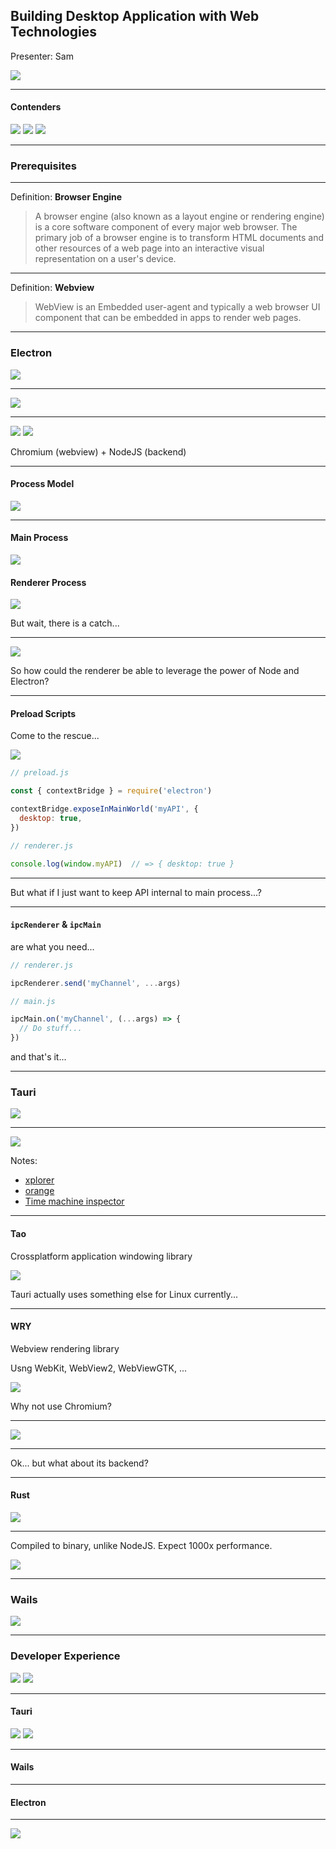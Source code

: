 ## Building Desktop Application with Web Technologies

Presenter: Sam <!-- .element: style="font-size: 30px" -->

![](./assets/one-punch-man.png) <!-- .element width="300px" -->

----

#### Contenders
![](./assets/electron.png) <!-- .element class="fragment" width="200px" -->
![](./assets/tauri.png) <!-- .element class="fragment" width="200px" -->
![](./assets/wails.png) <!-- .element class="fragment" width="250px" -->

---

<!-- .slide: data-background-color="#1f1f1f" -->

### Prerequisites

----

<!-- .slide: data-background-color="#1f1f1f" -->

Definition: **Browser Engine**

> A browser engine (also known as a layout engine or rendering engine) is a core software component of every major web browser. The primary job of a browser engine is to transform HTML documents and other resources of a web page into an interactive visual representation on a user's device. <!-- .element: style="font-size: 32px; line-height: 1.5; word-spacing: 3px;" -->

----

<!-- .slide: data-background-color="#1f1f1f" -->

Definition: **Webview**

> WebView is an Embedded user-agent and typically a web browser UI component that can be embedded in apps to render web pages. <!-- .element: style="font-size: 32px; line-height: 1.5; word-spacing: 3px;" -->

---

<!-- .slide: data-background-color="#1a2641" -->

### Electron

![](./assets/electron.png) <!-- .element width="300px" -->

----

<!-- .slide: data-background-color="#1a2641" -->

![](./assets/electron-users.png) <!-- .element width="1000px" -->

----

<!-- .slide: data-background-color="#1a2641" -->

![](./assets/chromium.png) <!-- .element height="250px" -->
![](./assets/nodejs.png) <!-- .element height="250px" -->

Chromium (webview) + NodeJS (backend) <!-- .element: style="font-size: 38px;" -->

----

<!-- .slide: data-background-color="#1a2641" -->

#### Process Model

![](./assets/electron-process-model.png) <!-- .element width="800px" -->

----

<!-- .slide: data-background-color="#1a2641" -->

#### Main Process

![](./assets/electron-applifecycle.png) <!-- .element width="750px" -->

#### Renderer Process

![](./assets/electron-browserwindow.png) <!-- .element width="750px" -->

But wait, there is a catch... <!-- .element: class="fragment" style="font-size: 28px;" -->

----

<!-- .slide: data-background-color="#1a2641" -->

![](./assets/electron-renderer-nodejs-danger.png)

So how could the renderer be able to leverage the power of Node and Electron? <!-- .element: class="fragment" style="font-size: 28px;" -->

----

<!-- .slide: data-background-color="#1a2641" -->

#### Preload Scripts

Come to the rescue... <!-- .element: style="font-size: 24px;" -->

![](./assets/electron-preload-scripts.png)

```js
// preload.js

const { contextBridge } = require('electron')

contextBridge.exposeInMainWorld('myAPI', {
  desktop: true,
})
```
<!-- .element: class="fragment" style="font-size: 18px;" -->

```js
// renderer.js

console.log(window.myAPI)  // => { desktop: true }

```
<!-- .element: class="fragment" style="font-size: 18px;" -->

----

<!-- .slide: data-background-color="#1a2641" -->

But what if I just want to keep API internal to main process...? <!-- .element: style="font-size: 45px; word-spacing: 3px;" -->

----

<!-- .slide: data-background-color="#1a2641" -->

#### `ipcRenderer` & `ipcMain`

are what you need... <!-- .element: style="font-size: 24px;" -->

```js
// renderer.js

ipcRenderer.send('myChannel', ...args)
```
<!-- .element: class="fragment" style="font-size: 20px; line-height: 1.5;" -->

```js
// main.js

ipcMain.on('myChannel', (...args) => {
  // Do stuff...
})
```
<!-- .element: class="fragment" style="font-size: 20px; line-height: 1.5;" -->

and that's it... <!-- .element: class="fragment" style="font-size: 24px;" -->

---

<!-- .slide: data-background-color="#2f2517" -->

### Tauri

![](./assets/tauri.png) <!-- .element width="300px" -->

----

<!-- .slide: data-background-color="#2f2517" -->

![](./assets/tauri-users.png) <!-- .element: width="800px" -->

Notes:
- [xplorer](https://github.com/kimlimjustin/xplorer)
- [orange](https://github.com/naaive/orange)
- [Time machine inspector](https://github.com/probablykasper/time-machine-inspector)

----

<!-- .slide: data-background-color="#2f2517" -->

#### Tao

Crossplatform application windowing library <!-- .element: style="font-size: 28px;" -->

![](./assets/tao.png)

Tauri actually uses something else for Linux currently... <!-- .element: class="fragment" style="font-size: 24px;" -->

----

<!-- .slide: data-background-color="#2f2517" -->

#### WRY

Webview rendering library

Usng WebKit, WebView2, WebViewGTK, ... <!-- .element: style="font-size: 24px;" -->

![](./assets/wry.png)

Why not use Chromium? <!-- .element: class="fragment" style="font-size: 24px;" -->

----

<!-- .slide: data-background-color="#2f2517" -->

![](./assets/chrome-meme.png)

----

<!-- .slide: data-background-color="#2f2517" -->

Ok... but what about its backend? <!-- .element: style="font-size: 32px;" -->

----

<!-- .slide: data-background-color="#2f2517" -->

#### Rust

![](./assets/rust-game.png)

----

<!-- .slide: data-background-color="#2f2517" -->

Compiled to binary, unlike NodeJS. Expect 1000x performance. <!-- .element: style="font-size: 28px;" -->

![](./assets/rust-kill-js.png)

---

<!-- .slide: data-background-color="#2d1414" -->

### Wails

![](./assets/wales.png) <!-- .element width="600px" -->

---

### Developer Experience

![](./assets/dog-typing.gif) <!-- .element height="280px" -->
![](./assets/cat-typing.gif) <!-- .element height="280px" -->

----

<!-- .slide: data-background-color="#2f2517" -->

#### Tauri

![](./assets/stackoverflow-survey.png) <!-- .element height="250px" -->
![](./assets/rust-loved-language.png) <!-- .element height="250px" -->

----

<!-- .slide: data-background-color="#2d1414" -->

#### Wails

----

<!-- .slide: data-background-color="#1a2641" -->

#### Electron

---

![](./assets/thank-you.gif) <!-- .element height="500px" -->